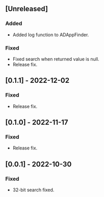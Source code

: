 ## [Unreleased]

### Added

- Added log function to ADAppFinder.

### Fixed

- Fixed search when returned value is null.
- Release fix.

## [0.1.1] - 2022-12-02

### Fixed

- Release fix.

## [0.1.0] - 2022-11-17

### Fixed

- Release fix.

## [0.0.1] - 2022-10-30

### Fixed

- 32-bit search fixed.
